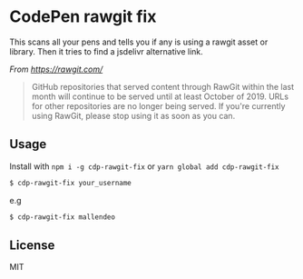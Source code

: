 # CodePen rawgit fix

This scans all your pens and tells you if any is using a rawgit asset or library.
Then it tries to find a jsdelivr alternative link.

*From https://rawgit.com/*

> GitHub repositories that served content through RawGit within the last month will continue to be served until at least October of 2019. URLs for other repositories are no longer being served. If you're currently using RawGit, please stop using it as soon as you can.

## Usage

Install with `npm i -g cdp-rawgit-fix` or `yarn global add cdp-rawgit-fix`

```bash
$ cdp-rawgit-fix your_username
```

e.g

```bash
$ cdp-rawgit-fix mallendeo
```

## License

MIT